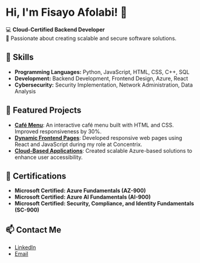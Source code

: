 # Hi, I'm Fisayo Afolabi! 👋

💻 **Cloud-Certified Backend Developer**  
🚀 Passionate about creating scalable and secure software solutions.  

## 🌟 Skills
- **Programming Languages:** Python, JavaScript, HTML, CSS, C++, SQL
- **Development:** Backend Development, Frontend Design, Azure, React
- **Cybersecurity:** Security Implementation, Network Administration, Data Analysis

## 📂 Featured Projects
- [**Café Menu**](https://github.com/blackbarbiez101/cafe): An interactive café menu built with HTML and CSS. Improved responsiveness by 30%.
- [**Dynamic Frontend Pages**](https://github.com/username/frontend-project): Developed responsive web pages using React and JavaScript during my role at Concentrix.
- [**Cloud-Based Applications**](https://github.com/username/backend-azure): Created scalable Azure-based solutions to enhance user accessibility.

## 📜 Certifications
- **Microsoft Certified: Azure Fundamentals (AZ-900)**  
- **Microsoft Certified: Azure AI Fundamentals (AI-900)**  
- **Microsoft Certified: Security, Compliance, and Identity Fundamentals (SC-900)**  

## 📫 Contact Me
- [LinkedIn](https://www.linkedin.com/in/fisayo-afolabi-aa8857270/)
- [Email](mailto:fisayoa15@gmail.com)


